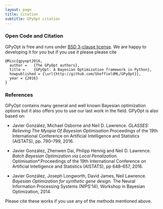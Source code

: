 ```yaml
---
layout: page
title: Citation
subtitle: GPyOpt citation
---
```


### Open Code and Citation

GPyOpt is free and runs under [BSD 3-clause license](https://opensource.org/licenses/BSD-3-Clause). We are happy to developing it for you but if you use it please please cite 

```
@Misc{gpyopt2016,
  author =   {The GPyOpt authors},
  title =    {GPyOpt: A Bayesian Optimization framework in Python},
  howpublished = {\url{http://github.com/SheffieldML/GPyOpt}},
  year = {2016}
}
```

### References

GPyOpt contains many general and well known Bayesian optimization options but it also offers you to use our last work in the field. GPyOpt is also based on:

- Javier González, Michael Osborne and Neil D. Lawrence. *GLASSES: Relieving The Myopia Of Bayesian Optimisation*.Proceedings of the 19th International Conference on Artificial Intelligence and Statistics (AISTATS), pp. 790–799, 2016. 

- Javier González, Zhenwen Dai, Philipp Hennig and Neil D. Lawrence. *Batch Bayesian Optimization via Local Penalization*. Optimisation*.Proceedings of the 19th International Conference on Artificial Intelligence and Statistics (AISTATS), pp 648–657, 2016.

- Javier González, Joseph Longworth, David James, Neil Lawrence. *Bayesian Optimization for synthetic gene design.* The Neural Information Processing Systems (NIPS'14), Workshop in Bayesian Optimization, 2014.

Please cite these works if you use any of the methods mentioned above.

